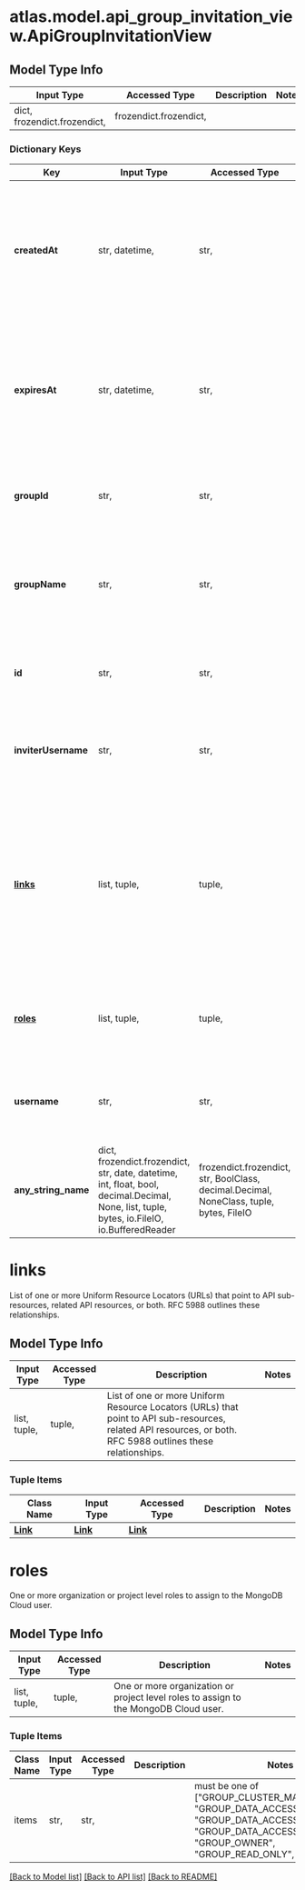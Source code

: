 # atlas.model.api_group_invitation_view.ApiGroupInvitationView

## Model Type Info
Input Type | Accessed Type | Description | Notes
------------ | ------------- | ------------- | -------------
dict, frozendict.frozendict,  | frozendict.frozendict,  |  | 

### Dictionary Keys
Key | Input Type | Accessed Type | Description | Notes
------------ | ------------- | ------------- | ------------- | -------------
**createdAt** | str, datetime,  | str,  | Date and time when MongoDB Cloud sent the invitation. This parameter expresses its value in ISO 8601 format in UTC. | [optional] value must conform to RFC-3339 date-time
**expiresAt** | str, datetime,  | str,  | Date and time when MongoDB Cloud expires the invitation. This parameter expresses its value in ISO 8601 format in UTC. | [optional] value must conform to RFC-3339 date-time
**groupId** | str,  | str,  | Unique 24-hexadecimal character string that identifies the project. | [optional] 
**groupName** | str,  | str,  | Human-readable label that identifies the project to which you invited the MongoDB Cloud user. | [optional] 
**id** | str,  | str,  | Unique 24-hexadecimal character string that identifies the invitation. | [optional] 
**inviterUsername** | str,  | str,  | Email address of the MongoDB Cloud user who sent the invitation. | [optional] 
**[links](#links)** | list, tuple,  | tuple,  | List of one or more Uniform Resource Locators (URLs) that point to API sub-resources, related API resources, or both. RFC 5988 outlines these relationships. | [optional] 
**[roles](#roles)** | list, tuple,  | tuple,  | One or more organization or project level roles to assign to the MongoDB Cloud user. | [optional] 
**username** | str,  | str,  | Email address of the MongoDB Cloud user invited to join the project. | [optional] 
**any_string_name** | dict, frozendict.frozendict, str, date, datetime, int, float, bool, decimal.Decimal, None, list, tuple, bytes, io.FileIO, io.BufferedReader | frozendict.frozendict, str, BoolClass, decimal.Decimal, NoneClass, tuple, bytes, FileIO | any string name can be used but the value must be the correct type | [optional]

# links

List of one or more Uniform Resource Locators (URLs) that point to API sub-resources, related API resources, or both. RFC 5988 outlines these relationships.

## Model Type Info
Input Type | Accessed Type | Description | Notes
------------ | ------------- | ------------- | -------------
list, tuple,  | tuple,  | List of one or more Uniform Resource Locators (URLs) that point to API sub-resources, related API resources, or both. RFC 5988 outlines these relationships. | 

### Tuple Items
Class Name | Input Type | Accessed Type | Description | Notes
------------- | ------------- | ------------- | ------------- | -------------
[**Link**](Link.md) | [**Link**](Link.md) | [**Link**](Link.md) |  | 

# roles

One or more organization or project level roles to assign to the MongoDB Cloud user.

## Model Type Info
Input Type | Accessed Type | Description | Notes
------------ | ------------- | ------------- | -------------
list, tuple,  | tuple,  | One or more organization or project level roles to assign to the MongoDB Cloud user. | 

### Tuple Items
Class Name | Input Type | Accessed Type | Description | Notes
------------- | ------------- | ------------- | ------------- | -------------
items | str,  | str,  |  | must be one of ["GROUP_CLUSTER_MANAGER", "GROUP_DATA_ACCESS_ADMIN", "GROUP_DATA_ACCESS_READ_ONLY", "GROUP_DATA_ACCESS_READ_WRITE", "GROUP_OWNER", "GROUP_READ_ONLY", ] 

[[Back to Model list]](../../README.md#documentation-for-models) [[Back to API list]](../../README.md#documentation-for-api-endpoints) [[Back to README]](../../README.md)

